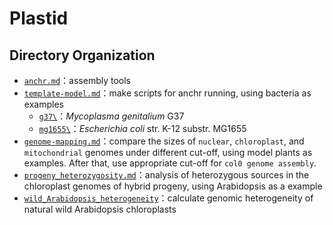# Plastid
## Directory Organization
* [`anchr.md`](./anchr.md)：assembly tools
* [`template-model.md`](./template-model.md)：make scripts for anchr running, using bacteria as examples
    * [`g37\`](./g37/)：*Mycoplasma genitalium* G37
    * [`mg1655\`](./mg1655_0_script/)：*Escherichia coli* str. K-12 substr. MG1655
* [`genome-mapping.md`](./evaluation/genome-mapping.md)：compare the sizes of `nuclear`, `chloroplast`, and `mitochondrial` genomes under different cut-off, using model plants as examples. After that, use appropriate cut-off for `col0 genome assembly`.
* [`progeny_heterozygosity.md`](./Atha_cross/progeny_heterozygosity.md)：analysis of heterozygous sources in the chloroplast genomes of hybrid progeny, using Arabidopsis as a example
* [`wild_Arabidopsis_heterogeneity`](./wild_Arabidopsis_heterogeneity.md)：calculate genomic heterogeneity of natural wild Arabidopsis chloroplasts